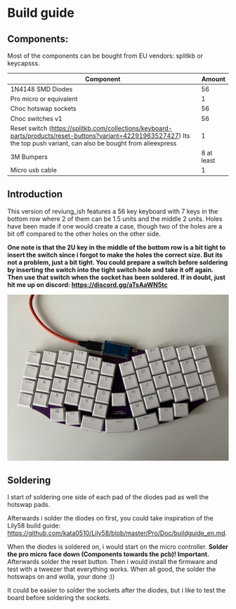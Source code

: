 # Build guide

## Components:
Most of the components can be bought from EU vendors: splitkb or keycapsss.

| Component  | Amount |
| ------------- | ------------- |
| 1N4148 SMD Diodes  | 56  |
| Pro micro or equivalent  | 1  |
| Choc hotswap sockets | 56 |
| Choc switches v1| 56 |
| Reset switch (https://splitkb.com/collections/keyboard-parts/products/reset-buttons?variant=42291963527427) Its the top push variant, can also be bought from alieexpress| 1 |
| 3M Bumpers | 8 at least |
| Micro usb cable | 1 |

## Introduction
This version of reviung_ish features a 56 key keyboard with 7 keys in the bottom row where 2 of them can be 1.5 units and the middle 2 units. Holes have been made if one would create a case, though two of the holes are a bit off compared to the other holes on the other side.

<strong>One note is that the 2U key in the middle of the bottom row is a bit tight to insert the switch since i forgot to make the holes the correct size. But its not a problem, just a bit tight. You could prepare a switch before soldering by inserting the switch into the tight switch hole and take it off again. Then use that switch when the socket has been soldered. If in doubt, just hit me up on discord: https://discord.gg/aTsAaWN5tc</strong>

![picture1](https://github.com/fredbabe/reviung_ish/blob/main/pictures/picture1.jpg)

## Soldering

I start of soldering one side of each pad of the diodes pad as well the hotswap pads.

Afterwards i solder the diodes on first, you could take inspiration of the Lily58 build guide: https://github.com/kata0510/Lily58/blob/master/Pro/Doc/buildguide_en.md.

When the diodes is soldered on, i would start on the micro controller. <strong>Solder the pro micro face down (Components towards the pcb)! Important.</strong> Afterwards solder the reset button. Then i would install the firmware and test with a tweezer that everything works. When all good, the solder the hotswaps on and wolla, your done :))

It could be easier to solder the sockets after the diodes, but i like to test the board before soldering the sockets.
